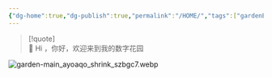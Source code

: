 ```yaml
---
{"dg-home":true,"dg-publish":true,"permalink":"/HOME/","tags":["gardenEntry"],"dgPassFrontmatter":true}
---
```



> [!quote]  
>  👏  Hi ，你好，欢迎来到我的数字花园




![garden-main_ayoaqo_shrink_szbgc7.webp](/img/user/garden-main_ayoaqo_shrink_szbgc7.webp)